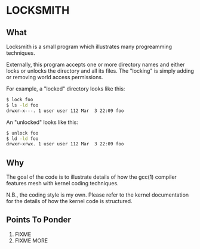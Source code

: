 # LOCKSMITH

## What

Locksmith is a small program which illustrates many progreamming techniques.

Externally, this program accepts one or more directory names and either locks or unlocks the directory and all its files.  The "locking" is simply adding or removing world access permissions.

For example, a "locked" directory looks like this:

```sh
$ lock foo
$ ls -ld foo
drwxr-x---. 1 user user 112 Mar  3 22:09 foo
```

An "unlocked" looks like this:

```sh
$ unlock foo
$ ld -ld foo
drwxr-xrwx. 1 user user 112 Mar  3 22:09 foo
```

## Why

The goal of the code is to illustrate details of how the gcc(1) compiler features mesh with kernel coding techniques.

N.B., the coding style is my own.  Please refer to the kernel documentation for the details of how the kernel code is structured.

## Points To Ponder

1. FIXME
1. FIXME MORE
